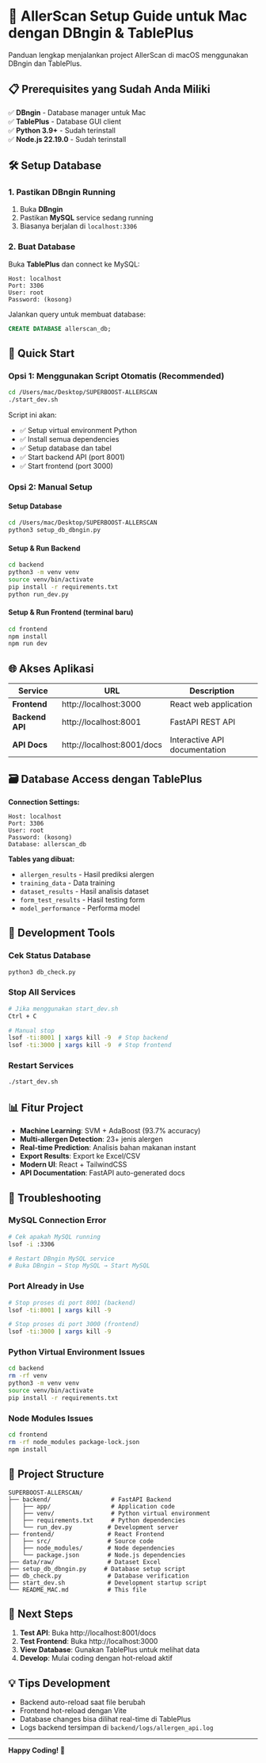 # 🚀 AllerScan Setup Guide untuk Mac dengan DBngin & TablePlus

Panduan lengkap menjalankan project AllerScan di macOS menggunakan DBngin dan TablePlus.

## 📋 Prerequisites yang Sudah Anda Miliki

✅ **DBngin** - Database manager untuk Mac  
✅ **TablePlus** - Database GUI client  
✅ **Python 3.9+** - Sudah terinstall  
✅ **Node.js 22.19.0** - Sudah terinstall  

## 🛠️ Setup Database

### 1. Pastikan DBngin Running
1. Buka **DBngin**
2. Pastikan **MySQL** service sedang running
3. Biasanya berjalan di `localhost:3306`

### 2. Buat Database
Buka **TablePlus** dan connect ke MySQL:
```
Host: localhost
Port: 3306
User: root
Password: (kosong)
```

Jalankan query untuk membuat database:
```sql
CREATE DATABASE allerscan_db;
```

## 🚀 Quick Start

### Opsi 1: Menggunakan Script Otomatis (Recommended)

```bash
cd /Users/mac/Desktop/SUPERBOOST-ALLERSCAN
./start_dev.sh
```

Script ini akan:
- ✅ Setup virtual environment Python
- ✅ Install semua dependencies
- ✅ Setup database dan tabel
- ✅ Start backend API (port 8001)
- ✅ Start frontend (port 3000)

### Opsi 2: Manual Setup

#### Setup Database
```bash
cd /Users/mac/Desktop/SUPERBOOST-ALLERSCAN
python3 setup_db_dbngin.py
```

#### Setup & Run Backend
```bash
cd backend
python3 -m venv venv
source venv/bin/activate
pip install -r requirements.txt
python run_dev.py
```

#### Setup & Run Frontend (terminal baru)
```bash
cd frontend
npm install
npm run dev
```

## 🌐 Akses Aplikasi

| Service | URL | Description |
|---------|-----|-------------|
| **Frontend** | http://localhost:3000 | React web application |
| **Backend API** | http://localhost:8001 | FastAPI REST API |
| **API Docs** | http://localhost:8001/docs | Interactive API documentation |

## 🗃️ Database Access dengan TablePlus

**Connection Settings:**
```
Host: localhost
Port: 3306
User: root  
Password: (kosong)
Database: allerscan_db
```

**Tables yang dibuat:**
- `allergen_results` - Hasil prediksi alergen
- `training_data` - Data training
- `dataset_results` - Hasil analisis dataset
- `form_test_results` - Hasil testing form
- `model_performance` - Performa model

## 🔧 Development Tools

### Cek Status Database
```bash
python3 db_check.py
```

### Stop All Services
```bash
# Jika menggunakan start_dev.sh
Ctrl + C

# Manual stop
lsof -ti:8001 | xargs kill -9  # Stop backend
lsof -ti:3000 | xargs kill -9  # Stop frontend
```

### Restart Services
```bash
./start_dev.sh
```

## 📊 Fitur Project

- **Machine Learning**: SVM + AdaBoost (93.7% accuracy)
- **Multi-allergen Detection**: 23+ jenis alergen
- **Real-time Prediction**: Analisis bahan makanan instant
- **Export Results**: Export ke Excel/CSV
- **Modern UI**: React + TailwindCSS
- **API Documentation**: FastAPI auto-generated docs

## 🐛 Troubleshooting

### MySQL Connection Error
```bash
# Cek apakah MySQL running
lsof -i :3306

# Restart DBngin MySQL service
# Buka DBngin → Stop MySQL → Start MySQL
```

### Port Already in Use
```bash
# Stop proses di port 8001 (backend)
lsof -ti:8001 | xargs kill -9

# Stop proses di port 3000 (frontend)  
lsof -ti:3000 | xargs kill -9
```

### Python Virtual Environment Issues
```bash
cd backend
rm -rf venv
python3 -m venv venv
source venv/bin/activate
pip install -r requirements.txt
```

### Node Modules Issues
```bash
cd frontend
rm -rf node_modules package-lock.json
npm install
```

## 📁 Project Structure

```
SUPERBOOST-ALLERSCAN/
├── backend/                 # FastAPI Backend
│   ├── app/                 # Application code  
│   ├── venv/                # Python virtual environment
│   ├── requirements.txt     # Python dependencies
│   └── run_dev.py          # Development server
├── frontend/               # React Frontend
│   ├── src/                # Source code
│   ├── node_modules/       # Node dependencies
│   └── package.json        # Node.js dependencies
├── data/raw/               # Dataset Excel
├── setup_db_dbngin.py     # Database setup script
├── db_check.py             # Database verification
├── start_dev.sh            # Development startup script
└── README_MAC.md           # This file
```

## 🎯 Next Steps

1. **Test API**: Buka http://localhost:8001/docs
2. **Test Frontend**: Buka http://localhost:3000
3. **View Database**: Gunakan TablePlus untuk melihat data
4. **Develop**: Mulai coding dengan hot-reload aktif

## 💡 Tips Development

- Backend auto-reload saat file berubah
- Frontend hot-reload dengan Vite
- Database changes bisa dilihat real-time di TablePlus
- Logs backend tersimpan di `backend/logs/allergen_api.log`

---

**Happy Coding! 🚀**
